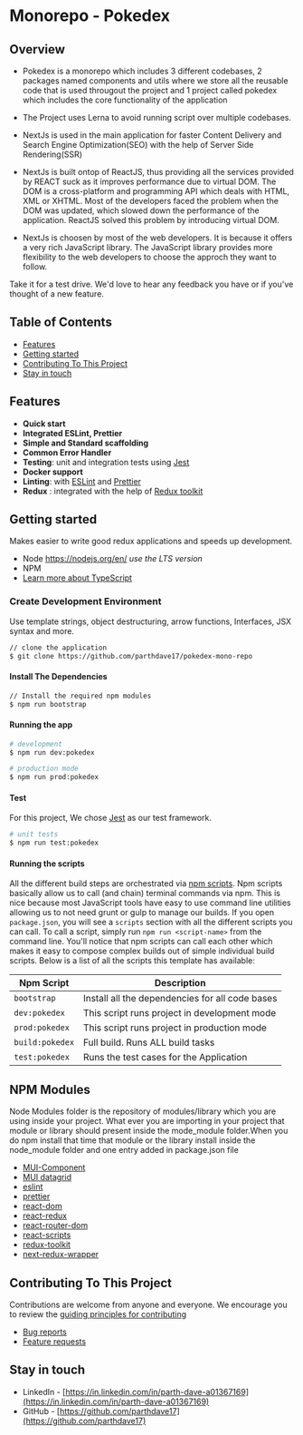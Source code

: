 # Monorepo - Pokedex

## Overview

- Pokedex is a monorepo which includes 3 different codebases, 2 packages named components and utils where we store all the
  reusable code that is used througout the project and 1 project called pokedex which includes the core functionality of the application

- The Project uses Lerna to avoid running script over multiple codebases.

- NextJs is used in the main application for faster Content Delivery and Search Engine Optimization(SEO) with the help of Server Side Rendering(SSR)

- NextJs is built ontop of ReactJS, thus providing all the services provided by REACT suck as it improves performance due to virtual DOM. The DOM is a cross-platform and programming API which deals with HTML, XML or XHTML. Most of the developers faced the problem when the DOM was updated, which slowed down the performance of the application. ReactJS solved this problem by introducing virtual DOM.

- NextJs is choosen by most of the web developers. It is because it offers a very rich JavaScript library. The JavaScript library provides more flexibility to the web developers to choose the approch they want to follow.

Take it for a test drive. We'd love to hear any feedback you have or if you've thought of a new feature.

## Table of Contents

- [Features](#features)
- [Getting started](#getting-started)
- [Contributing To This Project](#contributing-to-this-project)
- [Stay in touch](#stay-in-touch)

## Features

- **Quick start**
- **Integrated ESLint, Prettier**
- **Simple and Standard scaffolding**
- **Common Error Handler**
- **Testing**: unit and integration tests using [Jest](https://jestjs.io)
- **Docker support**
- **Linting**: with [ESLint](https://eslint.org) and [Prettier](https://prettier.io)
- **Redux** : integrated with the help of [Redux toolkit](https://redux-toolkit.js.org/)

## Getting started

Makes easier to write good redux applications and speeds up development.

- Node <https://nodejs.org/en/> _use the LTS version_
- NPM
- [Learn more about TypeScript](https://github.com/parthdave17/pokedex-mono-repo/blob/main/wiki/typescript.md)

### Create Development Environment

Use template strings, object destructuring, arrow functions, Interfaces, JSX syntax and more.

```bash
// clone the application
$ git clone https://github.com/parthdave17/pokedex-mono-repo
```

#### Install The Dependencies

```bash
// Install the required npm modules
$ npm run bootstrap
```

#### Running the app

```bash
# development
$ npm run dev:pokedex

# production mode
$ npm run prod:pokedex
```

#### Test

For this project, We chose [Jest](https://facebook.github.io/jest/) as our test framework.

```bash
# unit tests
$ npm run test:pokedex

```

#### Running the scripts

All the different build steps are orchestrated via [npm scripts](https://docs.npmjs.com/misc/scripts).
Npm scripts basically allow us to call (and chain) terminal commands via npm.
This is nice because most JavaScript tools have easy to use command line utilities allowing us to not need grunt or gulp to manage our builds.
If you open `package.json`, you will see a `scripts` section with all the different scripts you can call.
To call a script, simply run `npm run <script-name>` from the command line.
You'll notice that npm scripts can call each other which makes it easy to compose complex builds out of simple individual build scripts.
Below is a list of all the scripts this template has available:

| Npm Script      | Description                                     |
| --------------- | ----------------------------------------------- |
| `bootstrap`     | Install all the dependencies for all code bases |
| `dev:pokedex`   | This script runs project in development mode    |
| `prod:pokedex`  | This script runs project in production mode     |
| `build:pokedex` | Full build. Runs ALL build tasks                |
| `test:pokedex`  | Runs the test cases for the Application         |

## NPM Modules

Node Modules folder is the repository of modules/library which you are using inside your project. What ever you are importing in your project that module or library should present inside the mode_module folder.When you do npm install that time that module or the library install inside the node_module folder and one entry added in package.json file

- [MUI-Component](https://mui.com/material-ui/react-grid/)
- [MUI datagrid](https://mui.com/x/react-data-grid/)
- [eslint](https://eslint.org/docs/latest/use/getting-started)
- [prettier](https://prettier.io/docs/en/index.html)
- [react-dom](https://github.com/parthdave17/pokedex-mono-repo/blob/main/wiki/npm-modules/react-dom.md)
- [react-redux](https://github.com/parthdave17/pokedex-mono-repo/blob/main/wiki/npm-modules/react-redux.md)
- [react-router-dom](https://github.com/parthdave17/pokedex-mono-repo/blob/main/wiki/npm-modules/react-router-dom.md)
- [react-scripts](https://github.com/parthdave17/pokedex-mono-repo/blob/main/wiki/npm-modules/react-scripts.md)
- [redux-toolkit](https://github.com/parthdave17/pokedex-mono-repo/blob/main/wiki/npm-modules/redux-toolkit.md)
- [next-redux-wrapper](https://github.com/kirill-konshin/next-redux-wrapper)

## Contributing To This Project

Contributions are welcome from anyone and everyone. We encourage you to review the [guiding principles for contributing](https://github.com/parthdave17/pokedex-mono-repo/blob/main/wiki/contribution/contribution.md)

- [Bug reports](https://github.com/parthdave17/pokedex-mono-repo/blob/main/wiki/contribution/bug-reports.md)
- [Feature requests](https://github.com/parthdave17/pokedex-mono-repo/blob/main/wiki/contribution/feature-requests.md)

## Stay in touch

- LinkedIn - [https://in.linkedin.com/in/parth-dave-a01367169](https://in.linkedin.com/in/parth-dave-a01367169)
- GitHub - [https://github.com/parthdave17](https://github.com/parthdave17)
